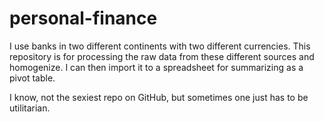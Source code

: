 # personal-finance

I use banks in two different continents with two different currencies. This repository is for processing the raw data from these different sources and homogenize. I can then import it to a spreadsheet for summarizing as a pivot table.

I know, not the sexiest repo on GitHub, but sometimes one just has to be utilitarian.